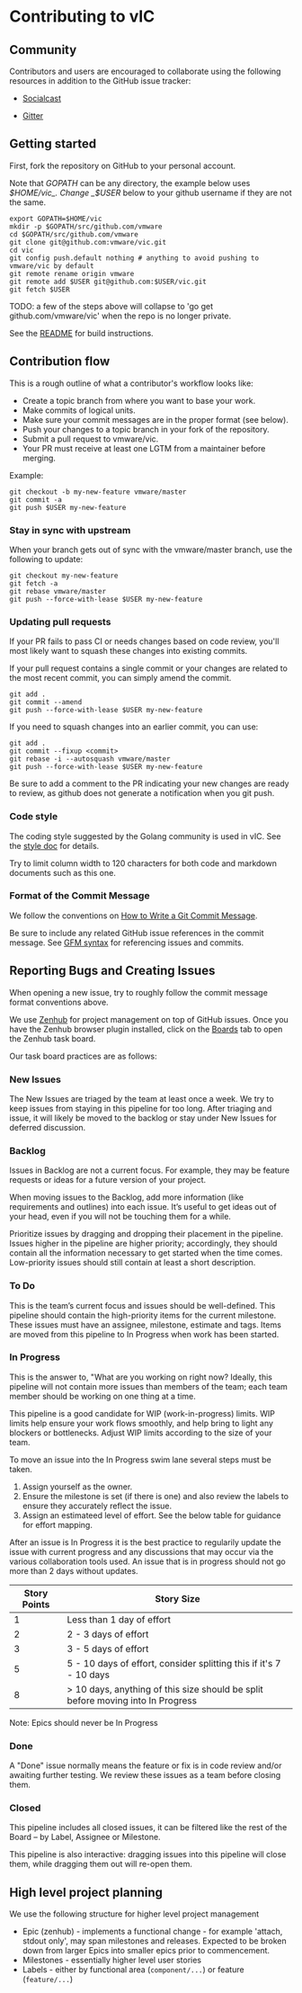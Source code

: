 # Contributing to vIC

## Community

Contributors and users are encouraged to collaborate using the following resources in addition to the GitHub issue
tracker:

- [Socialcast](https://vic-vmware.socialcast.com)

- [Gitter](https://gitter.im/vmware/vic)

## Getting started

First, fork the repository on GitHub to your personal account.

Note that _GOPATH_ can be any directory, the example below uses _$HOME/vic_.
Change _$USER_ below to your github username if they are not the same.

``` shell
export GOPATH=$HOME/vic
mkdir -p $GOPATH/src/github.com/vmware
cd $GOPATH/src/github.com/vmware
git clone git@github.com:vmware/vic.git
cd vic
git config push.default nothing # anything to avoid pushing to vmware/vic by default
git remote rename origin vmware
git remote add $USER git@github.com:$USER/vic.git
git fetch $USER
```

TODO: a few of the steps above will collapse to 'go get github.com/vmware/vic' when the repo is no longer private.

See the [README](README.md) for build instructions.

## Contribution flow

This is a rough outline of what a contributor's workflow looks like:

- Create a topic branch from where you want to base your work.
- Make commits of logical units.
- Make sure your commit messages are in the proper format (see below).
- Push your changes to a topic branch in your fork of the repository.
- Submit a pull request to vmware/vic.
- Your PR must receive at least one LGTM from a maintainer before merging.

Example:

``` shell
git checkout -b my-new-feature vmware/master
git commit -a
git push $USER my-new-feature
```

### Stay in sync with upstream

When your branch gets out of sync with the vmware/master branch, use the following to update:

``` shell
git checkout my-new-feature
git fetch -a
git rebase vmware/master
git push --force-with-lease $USER my-new-feature
```

### Updating pull requests

If your PR fails to pass CI or needs changes based on code review, you'll most likely want to squash these changes into
existing commits.

If your pull request contains a single commit or your changes are related to the most recent commit, you can simply
amend the commit.

``` shell
git add .
git commit --amend
git push --force-with-lease $USER my-new-feature
```

If you need to squash changes into an earlier commit, you can use:

``` shell
git add .
git commit --fixup <commit>
git rebase -i --autosquash vmware/master
git push --force-with-lease $USER my-new-feature
```

Be sure to add a comment to the PR indicating your new changes are ready to review, as github does not generate a
notification when you git push.

### Code style

The coding style suggested by the Golang community is used in vIC. See the
[style doc](https://github.com/golang/go/wiki/CodeReviewComments) for details.

Try to limit column width to 120 characters for both code and markdown documents such as this one.

### Format of the Commit Message

We follow the conventions on [How to Write a Git Commit Message](http://chris.beams.io/posts/git-commit/).

Be sure to include any related GitHub issue references in the commit message.  See
[GFM syntax](https://guides.github.com/features/mastering-markdown/#GitHub-flavored-markdown) for referencing issues
and commits.

## Reporting Bugs and Creating Issues

When opening a new issue, try to roughly follow the commit message format conventions above.

We use [Zenhub](https://www.zenhub.io/) for project management on top of GitHub issues.  Once you have the Zenhub
browser plugin installed, click on the [Boards](https://github.com/vmware/vic/issues#boards) tab to open the Zenhub task
board.

Our task board practices are as follows:

### New Issues

The New Issues are triaged by the team at least once a week.  We try to keep issues from staying in this pipeline for
too long.  After triaging and issue, it will likely be moved to the backlog or stay under New Issues for deferred
discussion.

### Backlog

Issues in Backlog are not a current focus. For example, they may be feature requests or ideas for a future version of
your project.

When moving issues to the Backlog, add more information (like requirements and outlines) into each issue. It’s useful to
get ideas out of your head, even if you will not be touching them for a while.

Prioritize issues by dragging and dropping their placement in the pipeline. Issues higher in the pipeline are higher
priority; accordingly, they should contain all the information necessary to get started when the time
comes.  Low-priority issues should still contain at least a short description.

### To Do

This is the team’s current focus and issues should be well-defined.  This pipeline should contain the high-priority
items for the current milestone.  These issues must have an assignee, milestone, estimate and tags.  Items are moved
from this pipeline to In Progress when work has been started.

### In Progress

This is the answer to, "What are you working on right now? Ideally, this pipeline will not contain more issues than
members of the team; each team member should be working on one thing at a time.

This pipeline is a good candidate for WIP (work-in-progress) limits. WIP limits help ensure your work flows smoothly,
and help bring to light any blockers or bottlenecks. Adjust WIP limits according to the size of your team.

To move an issue into the In Progress swim lane several steps must be taken.

1. Assign yourself as the owner.
2. Ensure the milestone is set (if there is one) and also review the labels to ensure they accurately reflect the issue.
3. Assign an estimateed level of effort. See the below table for guidance for effort mapping.

After an issue is In Progress it is the best practice to regularily update the issue with current progress and any discussions that may occur via the various collaboration tools used. An issue that is in progress should not go more than 2 days without updates. 

Story Points | Story Size
------------ | -------------------------------------------------------
1            | Less than 1 day of effort
2            | 2 - 3 days of effort
3            | 3 - 5 days of effort
5            | 5 - 10 days of effort, consider splitting this if it's 7 - 10 days
8            | > 10 days, anything of this size should be split before moving into In Progress

Note: Epics should never be In Progress

### Done

A "Done" issue normally means the feature or fix is in code review and/or awaiting further testing.  We review these
issues as a team before closing them.

### Closed

This pipeline includes all closed issues, it can be filtered like the rest of the Board – by Label, Assignee or
Milestone.

This pipeline is also interactive: dragging issues into this pipeline will close them, while dragging them out will
re-open them.

## High level project planning

We use the following structure for higher level project management
* Epic (zenhub) - implements a functional change - for example 'attach, stdout only', may span milestones and releases. Expected to be broken down from larger Epics into smaller epics prior to commencement.
* Milestones - essentially higher level user stories
* Labels - either by functional area (`component/...`) or feature (`feature/...`)


